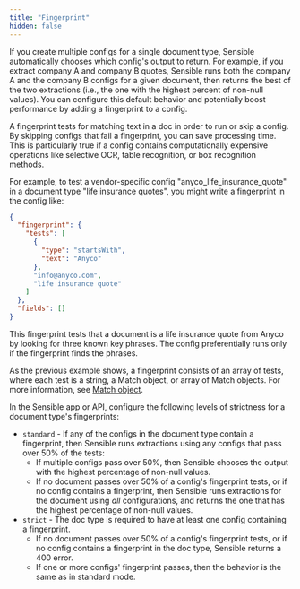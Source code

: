 ```yaml
---
title: "Fingerprint"
hidden: false
---
```

If you create multiple configs for a single document type, Sensible automatically chooses which config's output to return.  For example, if you extract company A and company B quotes, Sensible runs both the company A and the company B configs for a given document, then returns the best of the two extractions (i.e., the one with the highest percent of non-null values). You can configure this default behavior and potentially boost performance by adding a fingerprint to a config.

 A fingerprint tests for matching text in a doc in order to run or skip a config.  By skipping configs that fail a fingerprint, you can save processing time. This is particularly true if a config contains computationally expensive operations like selective OCR, table recognition, or box recognition methods.  

For example, to test a vendor-specific config "anyco_life_insurance_quote" in a document type "life insurance quotes", you might write a fingerprint in the config like:

```json
{
  "fingerprint": {
    "tests": [
      {
        "type": "startsWith",
        "text": "Anyco"
      },
      "info@anyco.com",
      "life insurance quote"
    ]
  },
  "fields": []
}
```

This fingerprint tests that a document is a life insurance quote from Anyco by looking for three known key phrases. The config preferentially runs only if the fingerprint finds the phrases.  

As the previous example shows, a fingerprint consists of an array of tests, where each test is a string, a Match object, or array of Match objects.  For more information, see [Match object](doc:match).

In the Sensible app or  API, configure the following levels of strictness for a document type's fingerprints:

- `standard` - If any of the configs in the document type contain a fingerprint, then Sensible runs extractions using any configs that pass over 50% of the tests:
  -   If multiple configs pass over 50%, then Sensible chooses the output with the highest percentage of non-null values.
  - If no document passes over 50% of a config's fingerprint tests, or if no config contains a fingerprint, then Sensible runs extractions for the document using *all* configurations, and returns the one that has the highest percentage of non-null values.  
- `strict` - The doc type is required to have at least one config containing a fingerprint.
  - If no document passes over 50% of a config's fingerprint tests, or if no config contains a fingerprint in the doc type, Sensible returns a 400 error.
  -  If one or more configs' fingerprint passes, then the behavior is the same as in standard mode. 

